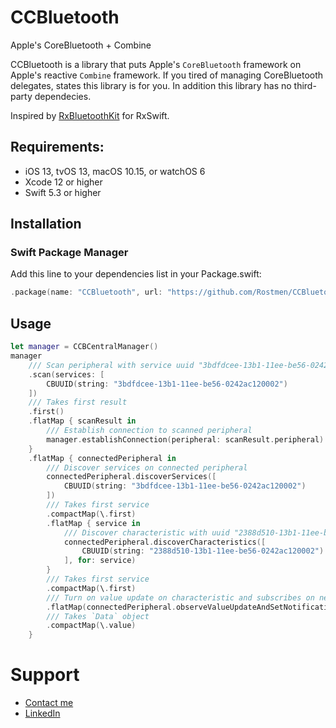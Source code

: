 # CCBluetooth
Apple's CoreBluetooth + Combine

CCBluetooth is a library that puts Apple's `CoreBluetooth` framework on Apple's reactive `Combine` framework. If you tired of managing CoreBluetooth delegates, states this library is for you. In addition this library has no third-party dependecies.

Inspired by [RxBluetoothKit](https://github.com/Polidea/RxBluetoothKit) for RxSwift.

## Requirements:

- iOS 13, tvOS 13, macOS 10.15, or watchOS 6
- Xcode 12 or higher
- Swift 5.3 or higher

## Installation

### Swift Package Manager

Add this line to your dependencies list in your Package.swift:

```swift
.package(name: "CCBluetooth", url: "https://github.com/Rostmen/CCBluetooth.git", from: "0.0.1"),
```

## Usage

```swift
let manager = CCBCentralManager()
manager
    /// Scan peripheral with service uuid "3bdfdcee-13b1-11ee-be56-0242ac120002"
    .scan(services: [
        CBUUID(string: "3bdfdcee-13b1-11ee-be56-0242ac120002")
    ])
    /// Takes first result
    .first()
    .flatMap { scanResult in
        /// Establish connection to scanned peripheral
        manager.establishConnection(peripheral: scanResult.peripheral)
    }
    .flatMap { connectedPeripheral in
        /// Discover services on connected peripheral
        connectedPeripheral.discoverServices([
            CBUUID(string: "3bdfdcee-13b1-11ee-be56-0242ac120002")
        ])
        /// Takes first service
        .compactMap(\.first)
        .flatMap { service in
            /// Discover characteristic with uuid "2388d510-13b1-11ee-be56-0242ac120002"
            connectedPeripheral.discoverCharacteristics([
                CBUUID(string: "2388d510-13b1-11ee-be56-0242ac120002")
            ], for: service)
        }
        /// Takes first service
        .compactMap(\.first)
        /// Turn on value update on characteristic and subscribes on new values
        .flatMap(connectedPeripheral.observeValueUpdateAndSetNotification)
        /// Takes `Data` object
        .compactMap(\.value)
    }
```

# Support

* [Contact me](mailto:kobizsky@gmail.com)
* [LinkedIn](https://www.linkedin.com/in/kobizsky)
